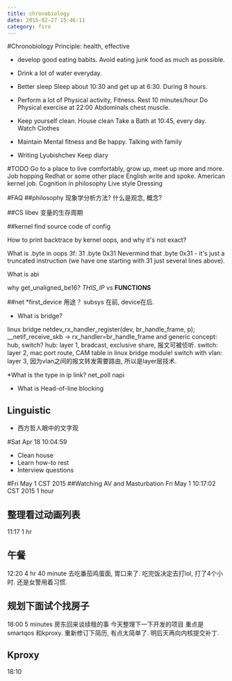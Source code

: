 ```yaml
---
title: chronobiology
date: 2015-02-27 15:46:11
category: firo
---
```


#Chronobiology
Principle: health, effective
* develop good eating babits.
	Avoid eating junk food as much as possible.

* Drink a lot of water everyday.

* Better sleep
Sleep about 10:30 and get up at 6:30.
During 8 hours.


* Perform a lot of Physical activity, Fitness.
Rest 10 minutes/hour
Do Physical exercise at 22:00 
Abdominals chest muscle.

* Keep yourself clean.
House clean
Take a Bath at 10:45, every day.
Watch Clothes 

* Maintain Mental fitness and Be happy.
Talking with family

* Writing
Lyubishchev
Keep diary

#TODO
Go to a place to live comfortably, grow up, meet up more and more.
Job hopping Redhat or some other place
English write and spoke.
American kernel job.
Cognition in philosophy
Live style 
Dressing

#FAQ
##philosophy
现象学分析方法?
什么是观念, 概念?

##CS
libev 变量的生存周期

##kernel
find source code of config

How to print backtrace by kernel oops, and why it's not exact?

What is .byte in oops
 3f:   31                      .byte 0x31 
 Nevermind that .byte 0x31 - it's just a truncated instruction (we have one
 starting with 31 just several lines above). 

What is abi


why get_unaligned_be16?
 _THIS_IP_ vs __FUNCTIONS__

##net
*first_device 用途？
subsys 在前, device在后.

* What is bridge?

linux bridge 
netdev_rx_handler_register(dev, br_handle_frame, p);
__netif_receive_skb -> rx_handler=br_handle_frame
and generic concept: hub, switch?
hub: layer 1, bradcast, exclusive share, 报文可被侦听.
switch: layer 2,  mac port route, CAM table in linux bridge module!
switch with vlan: layer 3, 因为vlan之间的报文转发需要路由, 所以是layer层技术.

*What is the type in ip link?
net_poll
napi

* What is Head-of-line blocking

## Linguistic
* 西方哲人眼中的文字观

#Sat Apr 18 10:04:59
* Clean house
* Learn how-to rest
* Interview questions

#Fri May  1 CST 2015
##Watching AV and Masturbation 
Fri May  1 10:17:02 CST 2015 
1 hour

## 整理看过动画列表
11:17 1 hr

## 午餐
12:20 4 hr 40 minute
去吃番茄鸡蛋面, 胃口来了.
吃完饭决定去打lol, 打了4个小时.
还是女警用着习惯.

## 规划下面试个找房子
18:00 5 minutes
房东回来谈续租的事
今天整理下一下开发的项目
重点是smartqos 和kproxy.
重新修订下简历, 有点太简单了.
明后天再向内核提交补丁.

## Kproxy
18:10




